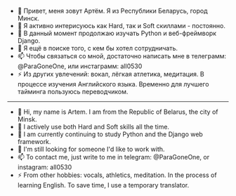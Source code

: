 - 👋 Привет, меня зовут Артём. Я из Республики Беларусь, город Минск.
- 👀 Я активно интерисуюсь как Hard, так и Soft скиллами - постоянно.
- 🌱 В данный момент продолжаю изучать Python и веб-фреймворк Django.
- 💞️ Я ещё в поиске того, с кем бы хотел сотрудничать.
- 📫 Чтобы связаться со мной, достаточно написать мне в телеграмм: @ParaGoneOne, или инстаграмм: all0530
- ⚡ Из других увлечений: вокал, лёгкая атлетика, медитация. В процессе изучения Английского языка. Временно для лучшего тайминга пользуюсь переводчиком.
----------------------------------------------------------------------------------------------------------
- 👋 Hi, my name is Artem. I am from the Republic of Belarus, the city of Minsk.
- 👀 I actively use both Hard and Soft skills all the time.
- 🌱 I am currently continuing to study Python and the Django web framework.
- 💞️ I'm still looking for someone I'd like to work with.
- 📫 To contact me, just write to me in telegram: @ParaGoneOne, or instagram: all0530
- ⚡ From other hobbies: vocals, athletics, meditation. In the process of learning English. To save time, I use a temporary translator.

<!---
Ivanenko-Artem-Igorevich/Ivanenko-Artem-Igorevich is a ✨ special ✨ repository because its `README.md` (this file) appears on your GitHub profile.
You can click the Preview link to take a look at your changes.
--->
